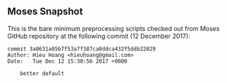 Moses Snapshot
-----

This is the bare minimum preprocessing scripts checked out from Moses GitHub
repository at the following commit (12 December 2017):

```
commit 3a0631a05b7f53a7f387ca8ddca432f5ddb22029
Author: Hieu Hoang <hieuhoang@gmail.com>
Date:   Tue Dec 12 15:30:56 2017 +0000

    better default
```
